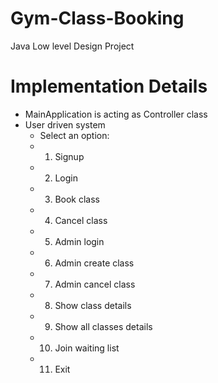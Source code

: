 # Gym-Class-Booking
Java Low level Design Project

# Implementation Details

- MainApplication is acting as Controller class
- User driven system
   - Select an option:
   - 1. Signup
   - 2. Login
   - 3. Book class
   - 4. Cancel class
   - 5. Admin login
   - 6. Admin create class
   - 7. Admin cancel class
   - 8. Show class details
   - 9. Show all classes details
   - 10. Join waiting list
   - 11. Exit  

